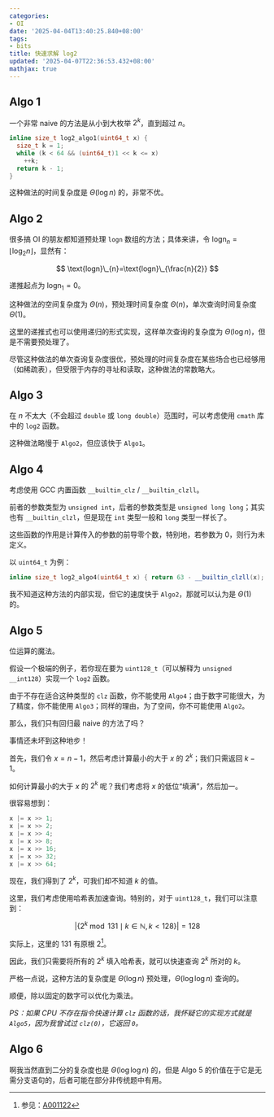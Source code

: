 ```yaml
---
categories:
- OI
date: '2025-04-04T13:40:25.840+08:00'
tags:
- bits
title: 快速求解 log2
updated: '2025-04-07T22:36:53.432+08:00'
mathjax: true
---
```


## Algo 1

一个非常 naive 的方法是从小到大枚举 $2^k$，直到超过 $n$。

```cpp
inline size_t log2_algo1(uint64_t x) {
  size_t k = 1;
  while (k < 64 && (uint64_t)1 << k <= x)
    ++k;
  return k - 1;
}
```

这种做法的时间复杂度是 $\Theta(\log n)$ 的，非常不优。

## Algo 2

很多搞 OI 的朋友都知道预处理 `logn` 数组的方法；具体来讲，令 $\text{logn}_n=\left\lfloor\log_2 n\right\rfloor$，显然有：

$$
\text{logn}\_{n}=\text{logn}\_{\frac{n}{2}}
$$

递推起点为 $\text{logn}_1=0$。

这种做法的空间复杂度为 $\Theta(n)$，预处理时间复杂度 $\Theta(n)$，单次查询时间复杂度 $\Theta(1)$。

这里的递推式也可以使用递归的形式实现，这样单次查询的复杂度为 $\Theta(\log n)$，但是不需要预处理了。

尽管这种做法的单次查询复杂度很优，预处理的时间复杂度在某些场合也已经够用（如稀疏表），但受限于内存的寻址和读取，这种做法的常数略大。

## Algo 3

在 $n$ 不太大（不会超过 `double` 或 `long double`）范围时，可以考虑使用 `cmath` 库中的 `log2` 函数。

这种做法略慢于 $\mathtt{Algo 2}$，但应该快于 $\mathtt{Algo 1}$。

## Algo 4

考虑使用 GCC 内置函数 `__builtin_clz` / `__builtin_clzll`。

前者的参数类型为 `unsigned int`，后者的参数类型是 `unsigned long long`；其实也有 `__builtin_clzl`，但是现在 `int` 类型一般和 `long` 类型一样长了。

这些函数的作用是计算传入的参数的前导零个数，特别地，若参数为 $0$，则行为未定义。

以 `uint64_t` 为例：

```cpp
inline size_t log2_algo4(uint64_t x) { return 63 - __builtin_clzll(x); }
```

我不知道这种方法的内部实现，但它的速度快于 $\mathtt{Algo 2}$，那就可以认为是 $\Theta(1)$ 的。

## Algo 5

位运算的魔法。

假设一个极端的例子，若你现在要为 `uint128_t`（可以解释为 `unsigned __int128`）实现一个 `log2` 函数。

由于不存在适合这种类型的 `clz` 函数，你不能使用 $\mathtt{Algo 4}$；由于数字可能很大，为了精度，你不能使用 $\mathtt{Algo 3}$；同样的理由，为了空间，你不可能使用 $\mathtt{Algo 2}$。

那么，我们只有回归最 naive 的方法了吗？

事情还未坏到这种地步！

首先，我们令 $x=n-1$，然后考虑计算最小的大于 $x$ 的 $2^k$；我们只需返回 $k-1$。

如何计算最小的大于 $x$ 的 $2^k$ 呢？我们考虑将 $x$ 的低位“填满”，然后加一。

很容易想到：

```cpp
x |= x >> 1;
x |= x >> 2;
x |= x >> 4;
x |= x >> 8;
x |= x >> 16;
x |= x >> 32;
x |= x >> 64;
```

现在，我们得到了 $2^k$，可我们却不知道 $k$ 的值。

这里，我们考虑使用哈希表加速查询。特别的，对于 `uint128_t`，我们可以注意到：

$$
|\{2^k \bmod 131\mid k\in\mathbb{N},k\lt 128\}|=128
$$

实际上，这里的 $131$ 有原根 $2$[^1]。

因此，我们只需要将所有的 $2^k$ 填入哈希表，就可以快速查询 $2^k$ 所对的 $k$。

严格一点说，这种方法的复杂度是 $\Theta(\log n)$ 预处理，$\Theta(\log\log n)$ 查询的。

顺便，除以固定的数字可以优化为乘法。

*PS：如果 CPU 不存在指令快速计算 `clz` 函数的话，我怀疑它的实现方式就是 $\mathtt{Algo 5}$，因为我曾试过 `clz(0)`，它返回 `0`。*

## Algo 6

啊我当然直到二分的复杂度也是 $\Theta(\log\log n)$ 的，但是 $\text{Algo 5}$ 的价值在于它是无需分支语句的，后者可能在部分非传统题中有用。

[^1]: 参见：[A001122](https://oeis.org/A001122)
